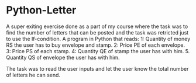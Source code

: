 # Python-Letter
A super exiting exercise done as a part of my course where the task was to find the number of letters that can be posted and the task was retricted just to use the If-condition. 
A program in Python that reads:
1: Quantity of money RS the user has to buy envelope and stamp.
2: Price PE of each envelope.
3: Price PS of each stamp.
4: Quantity QE of stamp the user has with him.
5. Quantity QS of envelope the user has with him.

The task was to read the user inputs and let the user know the total number of letters he can send.
